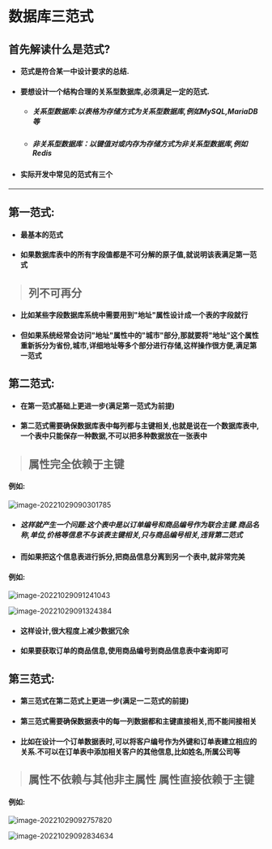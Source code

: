# 数据库三范式

## 首先解读什么是范式?

- #### 范式是符合某一中设计要求的总结.

- #### 要想设计一个结构合理的关系型数据库,必须满足一定的范式.

  - ##### 关系型数据库:以表格为存储方式为关系型数据库,例如MySQL,MariaDB等

  - ##### 非关系型数据库：以键值对或内存为存储方式为非关系型数据库,例如Redis

- #### 实际开发中常见的范式有三个

------

## 第一范式:

- #### 最基本的范式

- #### 如果数据库表中的所有字段值都是不可分解的原子值,就说明该表满足第一范式

> ## 列不可再分

- #### 比如某些字段数据库系统中需要用到"地址"属性设计成一个表的字段就行

- #### 但如果系统经常会访问"地址"属性中的"城市"部分,那就要将"地址"这个属性重新拆分为省份,城市,详细地址等多个部分进行存储,这样操作很方便,满足第一范式

## 第二范式:

- #### 在第一范式基础上更进一步(满足第一范式为前提)

- #### 第二范式需要确保数据库表中每列都与主键相关,也就是说在一个数据库表中,一个表中只能保存一种数据,不可以把多种数据放在一张表中

> ## 属性完全依赖于主键

#### 例如:

![image-20221029090301785](images/image-20221029090301785.png)

- ##### 这样就产生一个问题:这个表中是以订单编号和商品编号作为联合主键.商品名称,单位,价格等信息不与该表主键相关,只与商品编号相关,违背第二范式

- #### 而如果把这个信息表进行拆分,把商品信息分离到另一个表中,就非常完美

#### 例如:

![image-20221029091241043](images/image-20221029091241043.png)

![image-20221029091324384](images/image-20221029091324384.png)

- #### 这样设计,很大程度上减少数据冗余

- #### 如果要获取订单的商品信息,使用商品编号到商品信息表中查询即可

## 第三范式:

- #### 第三范式在第二范式上更进一步(满足一二范式的前提)

- #### 第三范式需要确保数据表中的每一列数据都和主键直接相关,而不能间接相关

- #### 比如在设计一个订单数据表时,可以将客户编号作为外键和订单表建立相应的关系.不可以在订单表中添加相关客户的其他信息,比如姓名,所属公司等 

> ## 属性不依赖与其他非主属性  属性直接依赖于主键

#### 例如:

![image-20221029092757820](images/image-20221029092757820.png)

![image-20221029092834634](images/image-20221029092834634.png)